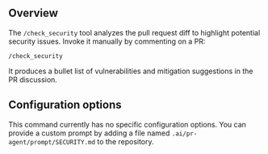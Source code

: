 ## Overview

The `/check_security` tool analyzes the pull request diff to highlight potential security issues.
Invoke it manually by commenting on a PR:

```
/check_security
```

It produces a bullet list of vulnerabilities and mitigation suggestions in the PR discussion.

## Configuration options

This command currently has no specific configuration options. You can provide a custom prompt by adding a file named `.ai/pr-agent/prompt/SECURITY.md` to the repository.
